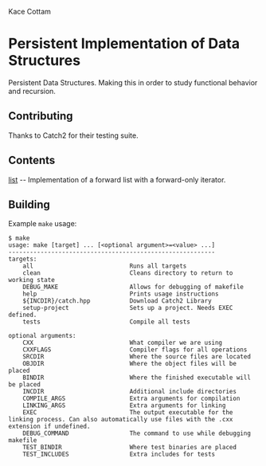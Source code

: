 Kace Cottam  

Persistent Implementation of Data Structures
============================================

Persistent Data Structures. Making this in order to study functional behavior and recursion.


Contributing
------------

Thanks to Catch2 for their testing suite.

Contents
--------

[list](list/) -- Implementation of a forward list with a forward-only iterator.

Building
--------

Example `make` usage:

```
$ make
usage: make [target] ... [<optional argument>=<value> ...]
----------------------------------------------------------
targets:
	all                           Runs all targets
	clean                         Cleans directory to return to working state
	DEBUG_MAKE                    Allows for debugging of makefile
	help                          Prints usage instructions
	${INCDIR}/catch.hpp           Download Catch2 Library
	setup-project                 Sets up a project. Needs EXEC defined.
	tests                         Compile all tests

optional arguments:
	CXX                           What compiler we are using
	CXXFLAGS                      Compiler flags for all operations
	SRCDIR                        Where the source files are located
	OBJDIR                        Where the object files will be placed
	BINDIR                        Where the finished executable will be placed
	INCDIR                        Additional include directories
	COMPILE_ARGS                  Extra arguments for compilation
	LINKING_ARGS                  Extra arguments for linking
	EXEC                          The output executable for the linking process. Can also automatically use files with the .cxx extension if undefined.
	DEBUG_COMMAND                 The command to use while debugging makefile
	TEST_BINDIR                   Where test binaries are placed
	TEST_INCLUDES                 Extra includes for tests
```


